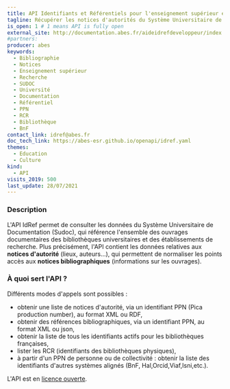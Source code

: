 ```yaml
---
title: API Identifiants et Référentiels pour l'enseignement supérieur et la recherche (IdRef)
tagline: Récupérer les notices d'autorités du Système Universitaire de Documentation (Sudoc) de l'Enseignement Supérieur et de la Recherche.
is_open: 1 # 1 means API is fully open
external_site: http://documentation.abes.fr/aideidrefdeveloppeur/index.html#WebServiceRest
#partners:
producer: abes
keywords:
  - Bibliographie
  - Notices
  - Enseignement supérieur
  - Recherche
  - SUDOC
  - Université
  - Documentation
  - Référentiel
  - PPN
  - RCR
  - Bibliothèque
  - BnF
contact_link: idref@abes.fr
doc_tech_link: https://abes-esr.github.io/openapi/idref.yaml
themes:
  - Education
  - Culture
kind:
  - API
visits_2019: 500
last_update: 28/07/2021
---
```


### Description

L'API IdRef permet de consulter les données du Système Universitaire de Documentation (Sudoc), qui référence l'ensemble des ouvrages documentaires des bibliothèques universitaires et des établissements de recherche. Plus précisément, l'API contient les données relatives aux **notices d'autorité** (lieux, auteurs...), qui permettent de normaliser les points accès aux **notices bibliographiques** (informations sur les ouvrages).

### À quoi sert l'API ?

Différents modes d'appels sont possibles :

- obtenir une liste de notices d'autorité, via un identifiant PPN (Pica production number), au format XML ou RDF,
- obtenir des références bibliographiques, via un identifiant PPN, au format XML ou json,
- obtenir la liste de tous les identifiants actifs pour les bibliothèques françaises,
- lister les RCR (identifiants des bibliothèques physiques),
- à partir d'un PPN de personne ou de collectivité : obtenir la liste des identifiants d'autres systèmes alignés (BnF, Hal,Orcid,Viaf,Isni,etc.).

L'API est en [licence ouverte](https://www.etalab.gouv.fr/licence-ouverte-open-licence).
